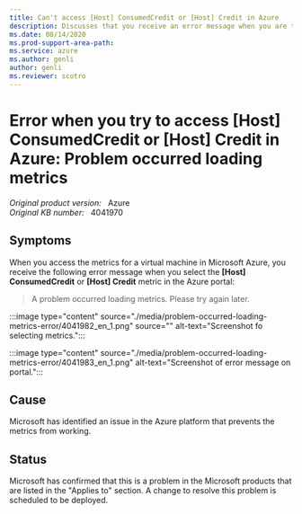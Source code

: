 ```yaml
---
title: Can't access [Host] ConsumedCredit or [Host] Credit in Azure
description: Discusses that you receive an error message when you are trying to access [Host] ConsumedCredit or [Host] Credit in Azure.
ms.date: 08/14/2020
ms.prod-support-area-path: 
ms.service: azure
ms.author: genli
author: genli
ms.reviewer: scotro
---
```

# Error when you try to access [Host] ConsumedCredit or [Host] Credit in Azure: Problem occurred loading metrics

_Original product version:_ &nbsp; Azure  
_Original KB number:_ &nbsp; 4041970

## Symptoms

When you access the metrics for a virtual machine in Microsoft Azure, you receive the following error message when you select the **[Host] ConsumedCredit** or **[Host] Credit** metric in the Azure portal:

> A problem occurred loading metrics. Please try again later.

:::image type="content" source="./media/problem-occurred-loading-metrics-error/4041982_en_1.png" source="" alt-text="Screenshot fo selecting metrics.":::

:::image type="content" source="./media/problem-occurred-loading-metrics-error/4041983_en_1.png" alt-text="Screenshot of error message on portal.":::

## Cause

Microsoft has identified an issue in the Azure platform that prevents the metrics from working. 

## Status

Microsoft has confirmed that this is a problem in the Microsoft products that are listed in the "Applies to" section. A change to resolve this problem is scheduled to be deployed.
